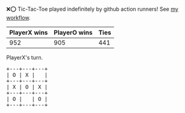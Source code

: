 :x::o: Tic-Tac-Toe played indefinitely by github action runners! See [my workflow](.github/workflows/play.yaml).

|PlayerX wins|PlayerO wins|Ties|
|-|-|-|
|952|905|441|

PlayerX's turn.

<pre>
+---+---+---+
| O | X |   |
+---+---+---+
| X | O | X |
+---+---+---+
| O |   | O |
+---+---+---+
</pre>
